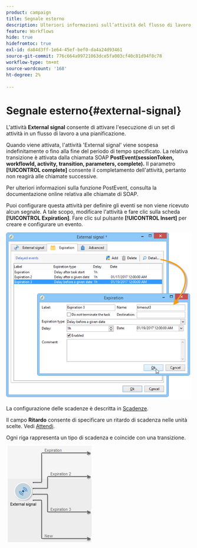 ```yaml
---
product: campaign
title: Segnale esterno
description: Ulteriori informazioni sull’attività del flusso di lavoro External signal
feature: Workflows
hide: true
hidefromtoc: true
exl-id: da84d3ff-1e64-45ef-bef0-da4a24d93461
source-git-commit: 776c664a99721063dce5fa003cf40c81d94f8c78
workflow-type: tm+mt
source-wordcount: '168'
ht-degree: 2%

---
```


# Segnale esterno{#external-signal}



L&#39;attività **External signal** consente di attivare l&#39;esecuzione di un set di attività in un flusso di lavoro a una pianificazione.

Quando viene attivata, l&#39;attività &#39;External signal&#39; viene sospesa indefinitamente o fino alla fine del periodo di tempo specificato. La relativa transizione è attivata dalla chiamata SOAP **PostEvent(sessionToken, workflowId, activity, transition, parameters, complete).** Il parametro **[!UICONTROL complete]** consente il completamento dell&#39;attività, pertanto non reagirà alle chiamate successive.

Per ulteriori informazioni sulla funzione PostEvent, consulta la documentazione online relativa alle chiamate di SOAP.

Puoi configurare questa attività per definire gli eventi se non viene ricevuto alcun segnale. A tale scopo, modificare l&#39;attività e fare clic sulla scheda **[!UICONTROL Expiration]**. Fare clic sul pulsante **[!UICONTROL Insert]** per creare e configurare un evento.

![](assets/edit_signal.png)

La configurazione delle scadenze è descritta in [Scadenze](defining-approvals.md).

Il campo **Ritardo** consente di specificare un ritardo di scadenza nelle unità scelte. Vedi [Attendi](wait.md).

Ogni riga rappresenta un tipo di scadenza e coincide con una transizione.

![](assets/external_sign_diag.png)
